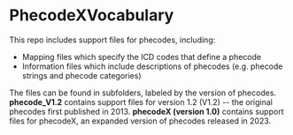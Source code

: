 # PhecodeXVocabulary
This repo includes support files for phecodes, including:
- Mapping files which specify the ICD codes that define a phecode
- Information files which include descriptions of phecodes (e.g. phecode strings and phecode categories)

The files can be found in subfolders, labeled by the version of phecodes. **phecode_V1.2** contains support files for version 1.2 (V1.2) -- the original phecodes first published in 2013. **phecodeX (version 1.0)** contains support files for phecodeX, an expanded version of phecodes released in 2023.

